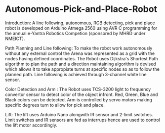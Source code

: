 # Autonomous-Pick-and-Place-Robot

Introduction:
A line following, autonomous, RGB detecting, pick and place robot is developed on Arduino Atmega 2560 using AVR C programming for the annual e-Yantra Robotics Competion (sponsored by MHRD under NMEICT).

Path Planning and Line following:
    To make the robot work autonomously without any external control the Arena was represented as a grid with the nodes having defined coordinates. The Robot uses Dijkstra's Shortest Path algorithm to plan the path and a direction maintaining algorithm is devised which allows it to take appropiate turns at specific nodes so as to follow the planned path. Line following is achieved through 3-channel white line sensor.
    
Color Detection and Arm :
    The Robot uses TCS-3200 light to frequency convertor sensor to detect color of the object infront. Red, Green, Blue and Black colors can be detected. Arm is controlled by servo motors making specific degrees turn to allow for pick and place.
    
Lift:
    The lift uses Arduino Nano alongwith IR sensor and 2-limit switches. Limit switches and IR sensors are fed as interrups hence are used to control the lift motor accordingly.
